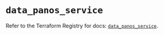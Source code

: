 # `data_panos_service`

Refer to the Terraform Registry for docs: [`data_panos_service`](https://registry.terraform.io/providers/paloaltonetworks/panos/2.0.5/docs/data-sources/service).
